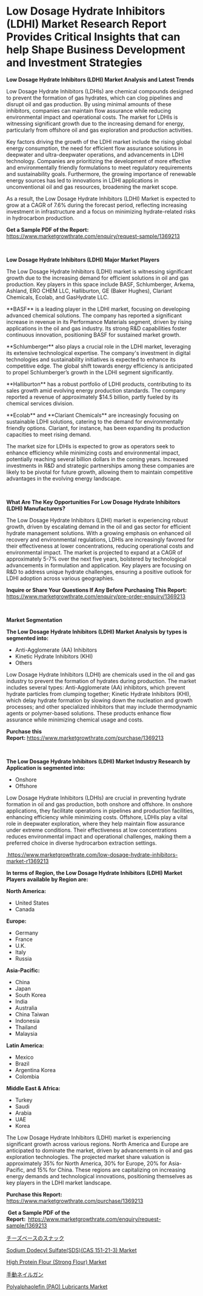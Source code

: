 <p><h1>Low Dosage Hydrate Inhibitors (LDHI) Market Research Report Provides Critical Insights that can help Shape Business Development and Investment Strategies</h1></p><p><strong>Low Dosage Hydrate Inhibitors (LDHI) Market Analysis and Latest Trends</strong></p>
<p><p>Low Dosage Hydrate Inhibitors (LDHIs) are chemical compounds designed to prevent the formation of gas hydrates, which can clog pipelines and disrupt oil and gas production. By using minimal amounts of these inhibitors, companies can maintain flow assurance while reducing environmental impact and operational costs. The market for LDHIs is witnessing significant growth due to the increasing demand for energy, particularly from offshore oil and gas exploration and production activities.</p><p>Key factors driving the growth of the LDHI market include the rising global energy consumption, the need for efficient flow assurance solutions in deepwater and ultra-deepwater operations, and advancements in LDHI technology. Companies are prioritizing the development of more effective and environmentally friendly formulations to meet regulatory requirements and sustainability goals. Furthermore, the growing importance of renewable energy sources has led to innovations in LDHI applications in unconventional oil and gas resources, broadening the market scope.</p><p>As a result, the Low Dosage Hydrate Inhibitors (LDHI) Market is expected to grow at a CAGR of 7.6% during the forecast period, reflecting increasing investment in infrastructure and a focus on minimizing hydrate-related risks in hydrocarbon production.</p></p>
<p><strong>Get a Sample PDF of the Report:&nbsp;</strong> <a href="https://www.marketgrowthrate.com/enquiry/request-sample/1369213">https://www.marketgrowthrate.com/enquiry/request-sample/1369213</a></p>
<p>&nbsp;</p>
<p><strong>Low Dosage Hydrate Inhibitors (LDHI) Major Market Players</strong></p>
<p><p>The Low Dosage Hydrate Inhibitors (LDHI) market is witnessing significant growth due to the increasing demand for efficient solutions in oil and gas production. Key players in this space include BASF, Schlumberger, Arkema, Ashland, ERO CHEM LLC, Halliburton, GE (Baker Hughes), Clariant Chemicals, Ecolab, and GasHydrate LLC.</p><p>**BASF** is a leading player in the LDHI market, focusing on developing advanced chemical solutions. The company has reported a significant increase in revenue in its Performance Materials segment, driven by rising applications in the oil and gas industry. Its strong R&D capabilities foster continuous innovation, positioning BASF for sustained market growth.</p><p>**Schlumberger** also plays a crucial role in the LDHI market, leveraging its extensive technological expertise. The company's investment in digital technologies and sustainability initiatives is expected to enhance its competitive edge. The global shift towards energy efficiency is anticipated to propel Schlumberger’s growth in the LDHI segment significantly.</p><p>**Halliburton** has a robust portfolio of LDHI products, contributing to its sales growth amid evolving energy production standards. The company reported a revenue of approximately $14.5 billion, partly fueled by its chemical services division.</p><p>**Ecolab** and **Clariant Chemicals** are increasingly focusing on sustainable LDHI solutions, catering to the demand for environmentally friendly options. Clariant, for instance, has been expanding its production capacities to meet rising demand.</p><p>The market size for LDHIs is expected to grow as operators seek to enhance efficiency while minimizing costs and environmental impact, potentially reaching several billion dollars in the coming years. Increased investments in R&D and strategic partnerships among these companies are likely to be pivotal for future growth, allowing them to maintain competitive advantages in the evolving energy landscape.</p></p>
<p>&nbsp;</p>
<p><strong>What Are The Key Opportunities For Low Dosage Hydrate Inhibitors (LDHI) Manufacturers?</strong></p>
<p><p>The Low Dosage Hydrate Inhibitors (LDHI) market is experiencing robust growth, driven by escalating demand in the oil and gas sector for efficient hydrate management solutions. With a growing emphasis on enhanced oil recovery and environmental regulations, LDHIs are increasingly favored for their effectiveness at lower concentrations, reducing operational costs and environmental impact. The market is projected to expand at a CAGR of approximately 5-7% over the next five years, bolstered by technological advancements in formulation and application. Key players are focusing on R&D to address unique hydrate challenges, ensuring a positive outlook for LDHI adoption across various geographies.</p></p>
<p><strong>Inquire or Share Your Questions If Any Before Purchasing This Report:</strong> <a href="https://www.marketgrowthrate.com/enquiry/pre-order-enquiry/1369213">https://www.marketgrowthrate.com/enquiry/pre-order-enquiry/1369213</a></p>
<p>&nbsp;</p>
<p><strong>Market Segmentation</strong></p>
<p><strong>The Low Dosage Hydrate Inhibitors (LDHI) Market Analysis by types is segmented into:</strong></p>
<p><ul><li>Anti-Agglomerate (AA) Inhibitors</li><li>Kinetic Hydrate Inhibitors (KHI)</li><li>Others</li></ul></p>
<p><p>Low Dosage Hydrate Inhibitors (LDHI) are chemicals used in the oil and gas industry to prevent the formation of hydrates during production. The market includes several types: Anti-Agglomerate (AA) inhibitors, which prevent hydrate particles from clumping together; Kinetic Hydrate Inhibitors (KHI), which delay hydrate formation by slowing down the nucleation and growth processes; and other specialized inhibitors that may include thermodynamic agents or polymer-based solutions. These products enhance flow assurance while minimizing chemical usage and costs.</p></p>
<p><strong>Purchase this Report:&nbsp;</strong><a href="https://www.marketgrowthrate.com/purchase/1369213">https://www.marketgrowthrate.com/purchase/1369213</a></p>
<p>&nbsp;</p>
<p><strong>The Low Dosage Hydrate Inhibitors (LDHI) Market Industry Research by Application is segmented into:</strong></p>
<p><ul><li>Onshore</li><li>Offshore</li></ul></p>
<p><p>Low Dosage Hydrate Inhibitors (LDHIs) are crucial in preventing hydrate formation in oil and gas production, both onshore and offshore. In onshore applications, they facilitate operations in pipelines and production facilities, enhancing efficiency while minimizing costs. Offshore, LDHIs play a vital role in deepwater exploration, where they help maintain flow assurance under extreme conditions. Their effectiveness at low concentrations reduces environmental impact and operational challenges, making them a preferred choice in diverse hydrocarbon extraction settings.</p></p>
<p><a href="https://www.marketgrowthrate.com/low-dosage-hydrate-inhibitors-market-r1369213">&nbsp;https://www.marketgrowthrate.com/low-dosage-hydrate-inhibitors-market-r1369213</a></p>
<p><strong>In terms of Region, the Low Dosage Hydrate Inhibitors (LDHI) Market Players available by Region are:</strong></p>
<p>
    <p> <strong> North America: </strong>
        <ul>
            <li>United States</li>
            <li>Canada</li>
        </ul>
        </p> 
    <p> <strong> Europe: </strong>
        <ul>
            <li>Germany</li>
            <li>France</li>
            <li>U.K.</li>
            <li>Italy</li>
            <li>Russia</li>
        </ul>
        </p> 
    <p> <strong> Asia-Pacific: </strong>
        <ul>
            <li>China</li>
            <li>Japan</li>
            <li>South Korea</li>
            <li>India</li>
            <li>Australia</li>
            <li>China Taiwan</li>
            <li>Indonesia</li>
            <li>Thailand</li>
            <li>Malaysia</li>
        </ul>
        </p> 
    <p> <strong> Latin America: </strong>
        <ul>
            <li>Mexico</li>
            <li>Brazil</li>
            <li>Argentina Korea</li>
            <li>Colombia</li>
        </ul>
        </p> 
    <p> <strong> Middle East & Africa: </strong>
        <ul>
            <li>Turkey</li>
            <li>Saudi</li>
            <li>Arabia</li>
            <li>UAE</li>
            <li>Korea</li>
        </ul>
    </p>
    </p>
<p><p>The Low Dosage Hydrate Inhibitors (LDHI) market is experiencing significant growth across various regions. North America and Europe are anticipated to dominate the market, driven by advancements in oil and gas exploration technologies. The projected market share valuation is approximately 35% for North America, 30% for Europe, 20% for Asia-Pacific, and 15% for China. These regions are capitalizing on increasing energy demands and technological innovations, positioning themselves as key players in the LDHI market landscape.</p></p>
<p><strong>Purchase this Report: </strong><a href="https://www.marketgrowthrate.com/purchase/1369213">https://www.marketgrowthrate.com/purchase/1369213</a></p>
<p>&nbsp;<strong>Get a Sample PDF of the Report:&nbsp;&nbsp;</strong><a href="https://www.marketgrowthrate.com/enquiry/request-sample/1369213">https://www.marketgrowthrate.com/enquiry/request-sample/1369213</a></p>
<p><strong></strong></p>
<p><p><a href="https://medium.com/@eduardokirlin2023/%E3%82%B0%E3%83%AD%E3%83%BC%E3%83%90%E3%83%AB%E3%83%81%E3%83%BC%E3%82%BA%E3%83%99%E3%83%BC%E3%82%B9%E3%82%B9%E3%83%8A%E3%83%83%E3%82%AF%E5%B8%82%E5%A0%B4%E3%81%AE%E5%8B%95%E5%90%91%E3%81%A8%E9%9D%A9%E6%96%B0-%E5%B0%86%E6%9D%A5%E5%B1%95%E6%9C%9B%E5%88%86%E6%9E%90-2024%E5%B9%B4-2031%E5%B9%B4-cf5b40900f98?postPublishedType=repub">チーズベースのスナック</a></p><p><a href="https://issuu.com/reportprime-2/docs/sodium-dodecyl-sulfatesdscas-151-21_aadfe7bf83df92">Sodium Dodecyl Sulfate(SDS)(CAS 151-21-3) Market</a></p><p><a href="https://github.com/abbislposival/Market-Research-Report-List-1/blob/main/high-protein-flour-strong-flour-market.md">High Protein Flour (Strong Flour) Market</a></p><p><a href="https://medium.com/@eduardokirlin2023/%E3%83%9E%E3%83%8B%E3%83%A5%E3%82%A2%E3%83%AB%E3%83%8D%E3%82%A4%E3%83%AB%E3%82%AC%E3%83%B3%E5%B8%82%E5%A0%B4%E3%81%AE%E5%B1%95%E6%9C%9B-%E5%AE%8C%E5%85%A8%E3%81%AA%E6%A5%AD%E7%95%8C%E5%88%86%E6%9E%90-2024%E5%B9%B4%E3%81%8B%E3%82%892031%E5%B9%B4%E3%81%BE%E3%81%A7-fcda527a5e54">手動ネイルガン</a></p><p><a href="https://github.com/DixieGrimes/Market-Research-Report-List-1/blob/main/polyalphaolefin-pao-lubricants-market.md">Polyalphaolefin (PAO) Lubricants Market</a></p></p>